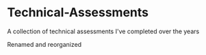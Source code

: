 # Technical-Assessments
A collection of technical assessments I've completed over the years

Renamed and reorganized
